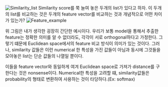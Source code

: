 ![Similarity_list](https://user-images.githubusercontent.com/62092317/174065645-0793e44c-2975-49eb-a30c-2050282fa7bc.PNG)
Similarity score를 쭉 늘여 놓은 두개의 list가 있다고 하자. 이 두개의 list를 비교하는 것은 두개의 feature vector를 비교하는 것과 개념적으로 어떤 차이가 있는가?
![Feature_example](https://user-images.githubusercontent.com/62092317/174067306-9c76f8d7-cf39-4887-af58-0ffef15b7aa2.PNG)

위 그림은 내가 생각한 굉장히 간단한 예시이다. 우리가 보통 model을 통해서 추출한 feature는 정확한 의미를 알 수 없더라도, 각각이 서로 orthogonal하다고 가정한다. 그렇기 떄문에 Euclidean space에서의 feature 비교 방식이 의미가 있는 것이다. 그러나, similarity 값들은 이런 numerical 한 특성을 가진 값들이 아님과 동시에 그것들을 모아놓은 list는 단순 값들의 나열일 뿐이다.

이들을 feature vector와 동일하게 여겨 Euclidean space로 가져가 distance를 구한다는 것은 nonsense이다. Numerical한 특성을 고려할 떄, similarity값들은 probability의 형태로 변환하여 사용하는 것이 타당하다.(Ex: softmax)